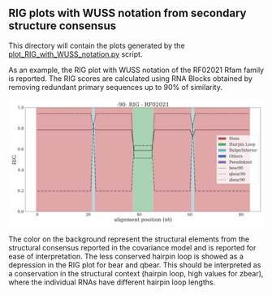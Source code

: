 ## RIG plots with WUSS notation from secondary structure consensus

This directory will contain the plots generated by the [plot_RIG_with_WUSS_notation.py](../../scripts/plot_RIG_with_WUSS_notation.py) 
script.

As an example, the RIG plot with WUSS notation of the RF02021 Rfam family is reported. The RIG scores are calculated using 
RNA Blocks obtained by removing redundant primary sequences up to 90% of similarity.

![RIG_WUSS_RF02021_90](../../images/RIG_WUSS_RF02021_90.png)

The color on the background represent the structural elements from the structural consensus reported in the covariance model 
and is reported for ease of interpretation. The less conserved hairpin loop is showed as a depression in the RIG plot for 
bear and qbear. This should be interpreted as a conservation in the structural context (hairpin loop, high values for zbear), 
where the individual RNAs have different hairpin loop lengths.